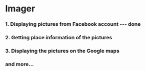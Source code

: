 # Imager

### 1. Displaying pictures from Facebook account --- done
### 2. Getting place information of the pictures
### 3. Displaying the pictures on the Google maps
### and more...
